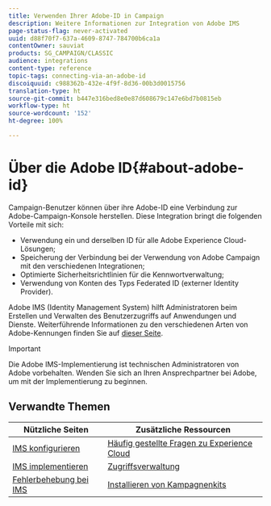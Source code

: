 ```yaml
---
title: Verwenden Ihrer Adobe-ID in Campaign
description: Weitere Informationen zur Integration von Adobe IMS
page-status-flag: never-activated
uuid: d88f70f7-637a-4609-8747-784700b6ca1a
contentOwner: sauviat
products: SG_CAMPAIGN/CLASSIC
audience: integrations
content-type: reference
topic-tags: connecting-via-an-adobe-id
discoiquuid: c988362b-432e-4f9f-8d36-00b3d0015756
translation-type: ht
source-git-commit: b447e316bed8e0e87d608679c147e6bd7b0815eb
workflow-type: ht
source-wordcount: '152'
ht-degree: 100%

---
```



# Über die Adobe ID{#about-adobe-id}

Campaign-Benutzer können über ihre Adobe-ID eine Verbindung zur Adobe-Campaign-Konsole herstellen. Diese Integration bringt die folgenden Vorteile mit sich:

* Verwendung ein und derselben ID für alle Adobe Experience Cloud-Lösungen;
* Speicherung der Verbindung bei der Verwendung von Adobe Campaign mit den verschiedenen Integrationen;
* Optimierte Sicherheitsrichtlinien für die Kennwortverwaltung;
* Verwendung von Konten des Typs Federated ID (externer Identity Provider).

Adobe IMS (Identity Management System) hilft Administratoren beim Erstellen und Verwalten des Benutzerzugriffs auf Anwendungen und Dienste. Weiterführende Informationen zu den verschiedenen Arten von Adobe-Kennungen finden Sie auf [dieser Seite](https://helpx.adobe.com/de/enterprise/using/identity.html).

>[!IMPORTANT]
>
>Die Adobe IMS-Implementierung ist technischen Administratoren von Adobe vorbehalten. Wenden Sie sich an Ihren Ansprechpartner bei Adobe, um mit der Implementierung zu beginnen.

## Verwandte Themen

| Nützliche Seiten | Zusätzliche Ressourcen |
|---|---|
| [IMS konfigurieren](../../integrations/using/configuring-ims.md) | [Häufig gestellte Fragen zu Experience Cloud](https://docs.adobe.com/content/help/de-DE/core-services/interface/manage-users-and-products/faq.html) |
| [IMS implementieren](../../integrations/using/implementing-ims.md) | [Zugriffsverwaltung](../../platform/using/access-management.md) |
| [Fehlerbehebung bei IMS](../../integrations/using/ims-troubleshooting.md) | [Installieren von Kampagnenkits](../../installation/using/installing-campaign-standard-packages.md) |
